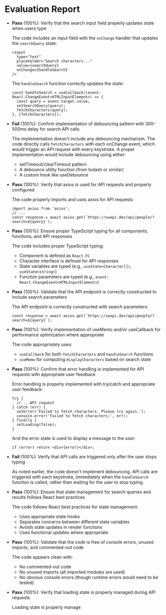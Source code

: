 # Evaluation Report

- **Pass** (100%): Verify that the search input field properly updates state when users type
  
  The code includes an input field with the `onChange` handler that updates the `searchQuery` state:
  ```tsx
  <input 
    type="text" 
    placeholder="Search characters..." 
    value={searchQuery} 
    onChange={handleSearch} 
  />
  ```
  
  The `handleSearch` function correctly updates the state:
  ```tsx
  const handleSearch = useCallback((event: React.ChangeEvent<HTMLInputElement>) => {
    const query = event.target.value;
    setSearchQuery(query);
    fetchCharacters(query);
  }, [fetchCharacters]);
  ```

- **Fail** (100%): Confirm implementation of debouncing pattern with 300-500ms delay for search API calls
  
  The implementation doesn't include any debouncing mechanism. The code directly calls `fetchCharacters` with each onChange event, which would trigger an API request with every keystroke. A proper implementation would include debouncing using either:
  - setTimeout/clearTimeout pattern
  - A debounce utility function (from lodash or similar)
  - A custom hook like useDebounce

- **Pass** (100%): Verify that axios is used for API requests and properly configured
  
  The code properly imports and uses axios for API requests:
  ```tsx
  import axios from 'axios';
  // ...
  const response = await axios.get(`https://swapi.dev/api/people/?search=${query}`);
  ```

- **Pass** (100%): Ensure proper TypeScript typing for all components, functions, and API responses
  
  The code includes proper TypeScript typing:
  - Component is defined as `React.FC`
  - Character interface is defined for API responses
  - State variables are typed (e.g., `useState<Character[]>`, `useState<string>`)
  - Function parameters are typed (e.g., `event: React.ChangeEvent<HTMLInputElement>`)

- **Pass** (100%): Validate that the API endpoint is correctly constructed to include search parameters
  
  The API endpoint is correctly constructed with search parameters:
  ```tsx
  const response = await axios.get(`https://swapi.dev/api/people/?search=${query}`);
  ```

- **Pass** (100%): Verify implementation of useMemo and/or useCallback for performance optimization where appropriate
  
  The code appropriately uses:
  - `useCallback` for both `fetchCharacters` and `handleSearch` functions
  - `useMemo` for computing `displayCharacters` based on search state

- **Pass** (100%): Confirm that error handling is implemented for API requests with appropriate user feedback
  
  Error handling is properly implemented with try/catch and appropriate user feedback:
  ```tsx
  try {
    // ...API request
  } catch (err) {
    setError('Failed to fetch characters. Please try again.');
    console.error('Failed to fetch characters:', err);
  } finally {
    setLoading(false);
  }
  ```
  
  And the error state is used to display a message to the user:
  ```tsx
  if (error) return <div>{error}</div>;
  ```

- **Fail** (100%): Verify that API calls are triggered only after the user stops typing
  
  As noted earlier, the code doesn't implement debouncing. API calls are triggered with each keystroke, immediately when the `handleSearch` function is called, rather than waiting for the user to stop typing.

- **Pass** (100%): Ensure that state management for search queries and results follows React best practices
  
  The code follows React best practices for state management:
  - Uses appropriate state hooks
  - Separates concerns between different state variables
  - Avoids state updates in render functions
  - Uses functional updates where appropriate

- **Pass** (100%): Validate that the code is free of console errors, unused imports, and commented-out code
  
  The code appears clean with:
  - No commented-out code
  - No unused imports (all imported modules are used)
  - No obvious console errors (though runtime errors would need to be tested)

- **Pass** (100%): Verify that loading state is properly managed during API requests
  
  Loading state is properly manage